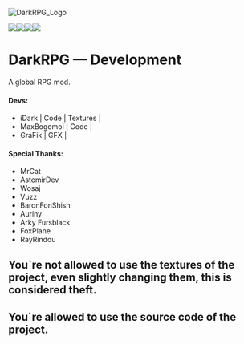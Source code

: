 ![DarkRPG_Logo](https://cdn.discordapp.com/attachments/1014345920315412502/1055843203670085642/dark-rpg-reborn.png)

![](http://cf.way2muchnoise.eu/versions/698244.svg)![](https://cf.way2muchnoise.eu/698244.svg)![](https://img.shields.io/badge/License-GPL--2.0-blue)![](https://img.shields.io/discord/859843420603416618?color=Green&label=Discord&logo=Discord&style=flat-square)

# DarkRPG — Development
A global RPG mod.

#### Devs:
- iDark | Code | Textures |
- MaxBogomol | Code |
- GraFik | GFX |

#### Special Thanks:
- MrCat
- AstemirDev
- Wosaj
- Vuzz
- BaronFonShish
- Auriny
- Arky Fursblack
- FoxPlane
- RayRindou

## You`re not allowed to use the textures of the project, even slightly changing them, this is considered theft.
## You`re allowed to use the source code of the project. 
